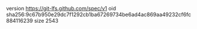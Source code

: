 version https://git-lfs.github.com/spec/v1
oid sha256:9c67b950e29dc7f1292cb1ba67269734be6ad4ac869aa49232cf6fc884116239
size 2543
